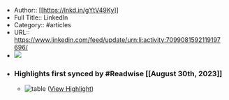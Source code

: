 - Author:: [[https://lnkd.in/gYtV49Ky]]
- Full Title:: LinkedIn
- Category:: #articles
- URL:: https://www.linkedin.com/feed/update/urn:li:activity:7099081592119197696/
- ![](https://readwise-assets.s3.amazonaws.com/media/uploaded_book_covers/profile_343371/akt4ae504epesldzj74dzred8)
- ### Highlights first synced by #Readwise [[August 30th, 2023]]
    - ![table](https://media.licdn.com/dms/image/D5622AQHdKHgz3Wg5-w/feedshare-shrink_800/0/1692552945232?e=1696464000&v=beta&t=Z80tUqsNi0Nt-_Otx1pYrvGMaDECVSPkB0M1bSVvHgo) ([View Highlight](https://read.readwise.io/read/01h923ak5vbnk3pdwq2ft0yejn))
